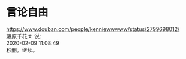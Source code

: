 # 言论自由

https://www.douban.com/people/kenniewwwww/status/2799698012/   
藤原千花☆ 说:   
2020-02-09 11:08:49   
秒删。继续。   
